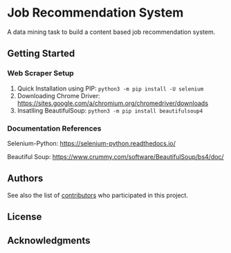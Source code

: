 # Job Recommendation System
A data mining task to build a content based job recommendation system.

## Getting Started

### Web Scraper Setup

1) Quick Installation using PIP: ```python3 -m pip install -U selenium```
2) Downloading Chrome Driver: https://sites.google.com/a/chromium.org/chromedriver/downloads
3) Insatlling BeautifulSoup: ```python3 -m pip install beautifulsoup4```

### Documentation References

Selenium-Python: https://selenium-python.readthedocs.io/

Beautiful Soup: https://www.crummy.com/software/BeautifulSoup/bs4/doc/


## Authors

See also the list of [contributors](https://github.com/dhruvshettty/job-recommender/contributors) who participated in this project.

## License


## Acknowledgments
